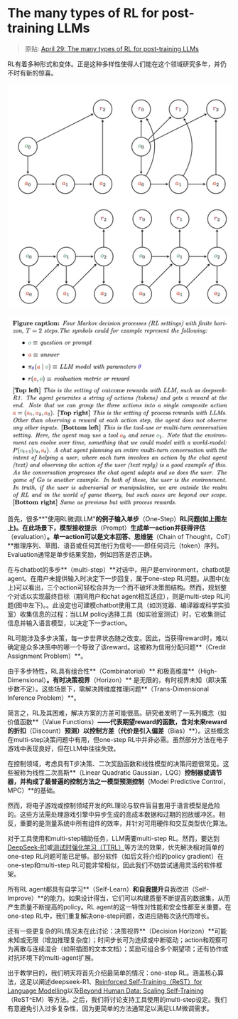 # The many types of RL for post-training LLMs

> 原贴: [April 29: The many types of RL for post-training LLMs](https://x.com/NandoDF/status/1916835195992277281)

RL有着多种形式和变体。正是这种多样性使得人们能在这个领域研究多年，并仍不时有新的惊喜。

![RL settings_img.jpg](../src/RL%20settings_img.jpg)

![RL settings_txt.jpg](../src/RL%20settings_txt.jpg)

首先，很多**"使用RL微调LLM"**的例子输入单步**（One-Step）**RL问题(如上图左上)。在此场景下，模型接收提示**（Prompt）**生成单一action并获得评估**（evaluation）**。单一action可以是文本回答、思维链**（Chain of Thought，CoT）**推理序列、草图、语音或任何其他行为信号——即任何词元（token）序列。Evaluation通常是单步结果奖励，例如回答是否正确。

在与chatbot的多步**（multi-step）**对话中，用户是environment，chatbot是agent。在用户未提供输入时决定下一步回复，属于one-step RL问题。从图中(左上)可以看出，三个action可轻松合并为一个而不破坏决策图结构。然而，规划整个对话以实现最终目标（期间用户和chat agent相互适应），则是multi-step RL问题(图中左下)。。此设定也可建模chatbot使用工具（如浏览器、编译器或科学实验室）收集信息的过程：当LLM policy选择工具（如实验室测试）时，它收集测试信息并输入语言模型，以决定下一步action。

RL可能涉及多步决策，每一步世界状态随之改变。因此，当获得reward时，难以确定是众多决策中的哪一个导致了该reward。这被称为信用分配问题**（Credit Assignment Problem）**。

由于多步特性，RL具有组合性**（Combinatorial）** 和极高维度**（High-Dimensional）**。有时决策视界**（Horizon）** 是无限的，有时视界未知（即决策步数不定）。这些场景下，需解决跨维度推理问题**（Trans-Dimensional Inference Problem）**。

简言之，RL及其困难，解决方案的方差可能很高。研究者发明了一系列概念（如价值函数**（Value Functions）**——代表期望reward的函数，含对未来reward的折扣**（Discount）**预测）以控制方差（代价是引入偏差**（Bias）**）。这些概念在multi-step决策问题中有用，但one-step RL中并非必需。虽然部分方法在电子游戏中表现良好，但在LLM中往往失效。

在控制领域，考虑具有T步决策、二次奖励函数和线性模型的决策问题很常见。这些被称为线性二次高斯**（Linear Quadratic Gaussian，LQG）**控制器或调节器，并构成了最普遍的控制方法之一模型预测控制**（Model Predictive Control，MPC）**的基础。

然而，将电子游戏或控制领域开发的RL理论与软件盲目套用于语言模型是危险的。这些方法需处理游戏引擎中异步生成的高成本数据和过期的回放缓冲区。相反，重要的是测量系统中所有组件的效率，并针对可用硬件和交互类型优化算法。

对于工具使用和multi-step辅助任务，LLM需要multi-step RL。然而，要达到[DeepSeek-R1](https://arxiv.org/abs/2501.12948)或[测试时强化学习（TTRL）](https://arxiv.org/pdf/2504.16084)等方法的效果，优先解决相对简单的one-step RL问题可能已足够。部分软件（如后文将介绍的policy gradient）在one-step和multi-step RL可能非常相似，因此我们不妨尝试通用灵活的软件框架。

所有RL agent都具有自学习**（Self-Learn）**和自我提升**自我改进（Self-Improve）**的能力。如果设计得当，它们可以构建质量不断提高的数据集，从而产生质量不断提高的policy。RL agent的这一特性对性能和安全性都至关重要。在one-step RL中，我们重复解决one-step问题，改进应随每次迭代而增长。

还有一些更复杂的RL情况未在此讨论：决策视界**（Decision Horizon）**可能未知或无限（增加推理复杂度）；时间步长可为连续或中断驱动；action和观察可为离散与连续混合（如带插图的文本文档）；奖励可组合多个期望项；还有协作或对抗环境下的multi-agent扩展。

出于教学目的，我们明天将首先介绍最简单的情况：one-step RL。涵盖核心算法，这足以阐述deepseek-R1、[Reinforced Self-Training（ReST）for Language Modelling](https://arxiv.org/abs/2308.08998)以及[Beyond Human Data: Scaling Self-Training](https://arxiv.org/abs/2312.06585)（ReST^EM）等方法。之后，我们将讨论支持工具使用的multi-step设定。我们有意避免引入过多复杂性，因为更简单的方法通常足以满足LLM微调需求。


